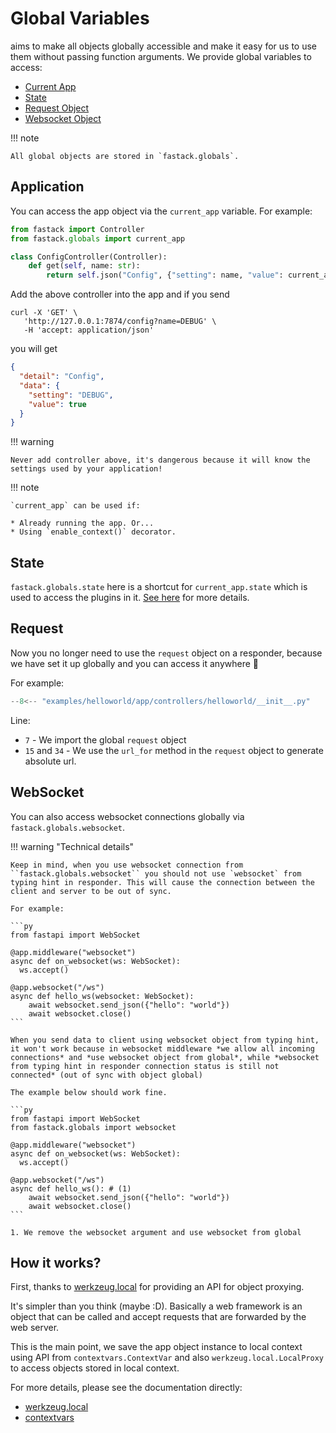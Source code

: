 # Global Variables

aims to make all objects globally accessible and make it easy for us to use them without passing function arguments. We provide global variables to access:

* [Current App](#application)
* [State](#state)
* [Request Object](#request)
* [Websocket Object](#websocket)

!!! note

    All global objects are stored in `fastack.globals`.

## Application

You can access the app object via the ``current_app`` variable. For example:

```py title="app/controllers/config.py"
from fastack import Controller
from fastack.globals import current_app

class ConfigController(Controller):
    def get(self, name: str):
        return self.json("Config", {"setting": name, "value": current_app.get_setting(name)})
```

Add the above controller into the app and if you send

```
curl -X 'GET' \
   'http://127.0.0.1:7874/config?name=DEBUG' \
   -H 'accept: application/json'
```

you will get

```json
{
  "detail": "Config",
  "data": {
    "setting": "DEBUG",
    "value": true
  }
}
```

!!! warning

    Never add controller above, it's dangerous because it will know the settings used by your application!

!!! note

    `current_app` can be used if:

    * Already running the app. Or...
    * Using `enable_context()` decorator.

## State

``fastack.globals.state`` here is a shortcut for ``current_app.state`` which is used to access the plugins in it. [See here](./plugins.md) for more details.

## Request

Now you no longer need to use the `request` object on a responder, because we have set it up globally and you can access it anywhere 🥳

For example:

```py title="app/controllers/helloworld/__init__.py" linenums="1" hl_lines="7 25 34"
--8<-- "examples/helloworld/app/controllers/helloworld/__init__.py"
```

Line:

* `7` - We import the global `request` object
* `15` and `34` - We use the `url_for` method in the `request` object to generate absolute url.

## WebSocket

You can also access websocket connections globally via `fastack.globals.websocket`.

!!! warning "Technical details"

    Keep in mind, when you use websocket connection from ``fastack.globals.websocket`` you should not use `websocket` from typing hint in responder. This will cause the connection between the client and server to be out of sync.

    For example:

    ```py
    from fastapi import WebSocket

    @app.middleware("websocket")
    async def on_websocket(ws: WebSocket):
      ws.accept()

    @app.websocket("/ws")
    async def hello_ws(websocket: WebSocket):
        await websocket.send_json({"hello": "world"})
        await websocket.close()
    ```

    When you send data to client using websocket object from typing hint, it won't work because in websocket middleware *we allow all incoming connections* and *use websocket object from global*, while *websocket from typing hint in responder connection status is still not connected* (out of sync with object global)

    The example below should work fine.

    ```py
    from fastapi import WebSocket
    from fastack.globals import websocket

    @app.middleware("websocket")
    async def on_websocket(ws: WebSocket):
      ws.accept()

    @app.websocket("/ws")
    async def hello_ws(): # (1)
        await websocket.send_json({"hello": "world"})
        await websocket.close()
    ```

    1. We remove the websocket argument and use websocket from global

## How it works?

First, thanks to [werkzeug.local](https://werkzeug.palletsprojects.com/en/2.0.x/local/) for providing an API for object proxying.

It's simpler than you think (maybe :D). Basically a web framework is an object that can be called and accept requests that are forwarded by the web server.

This is the main point, we save the app object instance to local context using API from `contextvars.ContextVar` and also `werkzeug.local.LocalProxy` to access objects stored in local context.

For more details, please see the documentation directly:

* [werkzeug.local](https://werkzeug.palletsprojects.com/en/2.0.x/local/)
* [contextvars](https://docs.python.org/3/library/contextvars.html)
